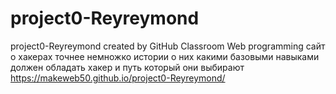 # project0-Reyreymond
project0-Reyreymond created by GitHub Classroom
Web programming  сайт о хакерах 
точнее немножко истории о них 
какими базовыми навыками должен обладать хакер 
и путь который они выбирают
 https://makeweb50.github.io/project0-Reyreymond/
